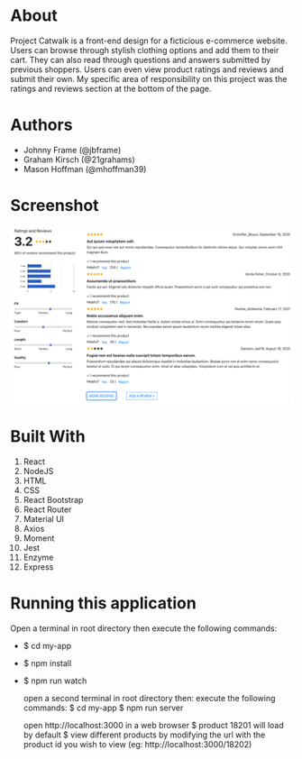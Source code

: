 # About
Project Catwalk is a front-end design for a ficticious e-commerce website. Users can browse through stylish clothing options and add them to their cart. They can also read through questions and answers submitted by previous shoppers. Users can even view product ratings and reviews and submit their own. My specific area of responsibility on this project was the ratings and reviews section at the bottom of the page.

# Authors
* Johnny Frame (@jbframe)
* Graham Kirsch (@21grahams)
* Mason Hoffman (@mhoffman39)

# Screenshot
![Ratings and Reviews Section](./my-app/public/ratingsReviews.png)


# Built With
1. React
2. NodeJS
3. HTML
4. CSS
5. React Bootstrap
6. React Router
7. Material UI
8. Axios
9. Moment
10. Jest
11. Enzyme
12. Express


# Running this application
Open a terminal in root directory then execute the following commands:
* $ cd my-app
* $ npm install
* $ npm run watch

  open a second terminal in root directory then:
  execute the following commands:
    $ cd my-app
    $ npm run server

  open http://localhost:3000 in a web browser
    $ product 18201 will load by default
    $ view different products by modifying the url with the product id you wish to view (eg: http://localhost:3000/18202)
